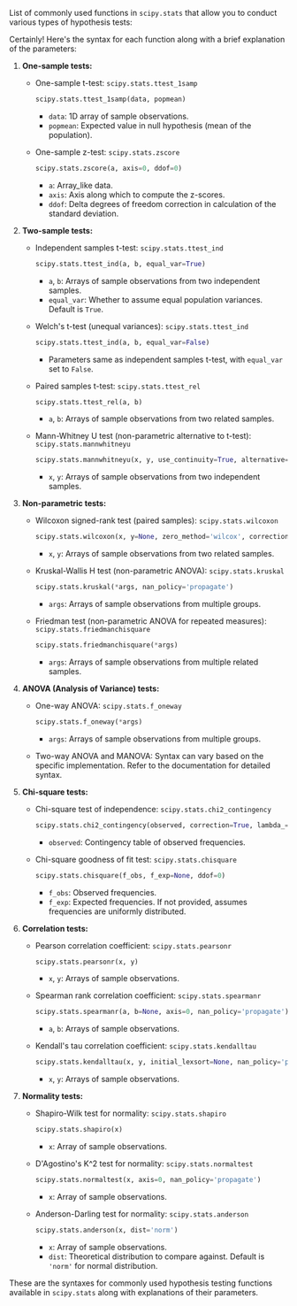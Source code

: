List of commonly used functions in `scipy.stats` that allow you to conduct various types of hypothesis tests:

Certainly! Here's the syntax for each function along with a brief explanation of the parameters:

1. **One-sample tests:**
   - One-sample t-test: `scipy.stats.ttest_1samp`
     ```python
     scipy.stats.ttest_1samp(data, popmean)
     ```
     - `data`: 1D array of sample observations.
     - `popmean`: Expected value in null hypothesis (mean of the population).

   - One-sample z-test: `scipy.stats.zscore`
     ```python
     scipy.stats.zscore(a, axis=0, ddof=0)
     ```
     - `a`: Array_like data.
     - `axis`: Axis along which to compute the z-scores.
     - `ddof`: Delta degrees of freedom correction in calculation of the standard deviation.

2. **Two-sample tests:**
   - Independent samples t-test: `scipy.stats.ttest_ind`
     ```python
     scipy.stats.ttest_ind(a, b, equal_var=True)
     ```
     - `a`, `b`: Arrays of sample observations from two independent samples.
     - `equal_var`: Whether to assume equal population variances. Default is `True`.

   - Welch's t-test (unequal variances): `scipy.stats.ttest_ind`
     ```python
     scipy.stats.ttest_ind(a, b, equal_var=False)
     ```
     - Parameters same as independent samples t-test, with `equal_var` set to `False`.

   - Paired samples t-test: `scipy.stats.ttest_rel`
     ```python
     scipy.stats.ttest_rel(a, b)
     ```
     - `a`, `b`: Arrays of sample observations from two related samples.

   - Mann-Whitney U test (non-parametric alternative to t-test): `scipy.stats.mannwhitneyu`
     ```python
     scipy.stats.mannwhitneyu(x, y, use_continuity=True, alternative=None)
     ```
     - `x`, `y`: Arrays of sample observations from two independent samples.

3. **Non-parametric tests:**
   - Wilcoxon signed-rank test (paired samples): `scipy.stats.wilcoxon`
     ```python
     scipy.stats.wilcoxon(x, y=None, zero_method='wilcox', correction=False, alternative='two-sided')
     ```
     - `x`, `y`: Arrays of sample observations from two related samples.

   - Kruskal-Wallis H test (non-parametric ANOVA): `scipy.stats.kruskal`
     ```python
     scipy.stats.kruskal(*args, nan_policy='propagate')
     ```
     - `args`: Arrays of sample observations from multiple groups.

   - Friedman test (non-parametric ANOVA for repeated measures): `scipy.stats.friedmanchisquare`
     ```python
     scipy.stats.friedmanchisquare(*args)
     ```
     - `args`: Arrays of sample observations from multiple related samples.

4. **ANOVA (Analysis of Variance) tests:**
   - One-way ANOVA: `scipy.stats.f_oneway`
     ```python
     scipy.stats.f_oneway(*args)
     ```
     - `args`: Arrays of sample observations from multiple groups.

   - Two-way ANOVA and MANOVA: Syntax can vary based on the specific implementation. Refer to the documentation for detailed syntax.

5. **Chi-square tests:**
   - Chi-square test of independence: `scipy.stats.chi2_contingency`
     ```python
     scipy.stats.chi2_contingency(observed, correction=True, lambda_=None)
     ```
     - `observed`: Contingency table of observed frequencies.

   - Chi-square goodness of fit test: `scipy.stats.chisquare`
     ```python
     scipy.stats.chisquare(f_obs, f_exp=None, ddof=0)
     ```
     - `f_obs`: Observed frequencies.
     - `f_exp`: Expected frequencies. If not provided, assumes frequencies are uniformly distributed.

6. **Correlation tests:**
   - Pearson correlation coefficient: `scipy.stats.pearsonr`
     ```python
     scipy.stats.pearsonr(x, y)
     ```
     - `x`, `y`: Arrays of sample observations.

   - Spearman rank correlation coefficient: `scipy.stats.spearmanr`
     ```python
     scipy.stats.spearmanr(a, b=None, axis=0, nan_policy='propagate')
     ```
     - `a`, `b`: Arrays of sample observations.

   - Kendall's tau correlation coefficient: `scipy.stats.kendalltau`
     ```python
     scipy.stats.kendalltau(x, y, initial_lexsort=None, nan_policy='propagate')
     ```
     - `x`, `y`: Arrays of sample observations.

7. **Normality tests:**
   - Shapiro-Wilk test for normality: `scipy.stats.shapiro`
     ```python
     scipy.stats.shapiro(x)
     ```
     - `x`: Array of sample observations.

   - D'Agostino's K^2 test for normality: `scipy.stats.normaltest`
     ```python
     scipy.stats.normaltest(x, axis=0, nan_policy='propagate')
     ```
     - `x`: Array of sample observations.

   - Anderson-Darling test for normality: `scipy.stats.anderson`
     ```python
     scipy.stats.anderson(x, dist='norm')
     ```
     - `x`: Array of sample observations.
     - `dist`: Theoretical distribution to compare against. Default is `'norm'` for normal distribution.

These are the syntaxes for commonly used hypothesis testing functions available in `scipy.stats` along with explanations of their parameters.
